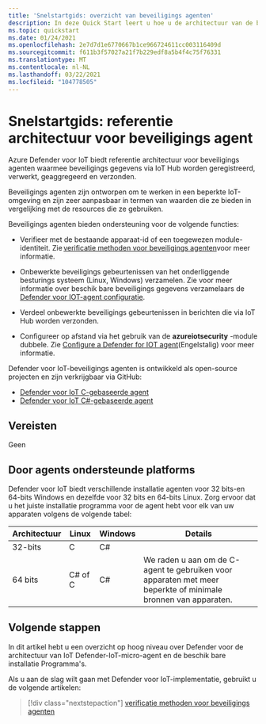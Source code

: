 ```yaml
---
title: 'Snelstartgids: overzicht van beveiligings agenten'
description: In deze Quick Start leert u hoe u de architectuur van de beveiligings agent begrijpt voor de agents die in de Azure Defender voor IoT-service worden gebruikt.
ms.topic: quickstart
ms.date: 01/24/2021
ms.openlocfilehash: 2e7d7d1e6770667b1ce966724611cc003116409d
ms.sourcegitcommit: f611b3f57027a21f7b229edf8a5b4f4c75f76331
ms.translationtype: MT
ms.contentlocale: nl-NL
ms.lasthandoff: 03/22/2021
ms.locfileid: "104778505"
---
```

# <a name="quickstart-security-agent-reference-architecture"></a>Snelstartgids: referentie architectuur voor beveiligings agent

Azure Defender voor IoT biedt referentie architectuur voor beveiligings agenten waarmee beveiligings gegevens via IoT Hub worden geregistreerd, verwerkt, geaggregeerd en verzonden.

Beveiligings agenten zijn ontworpen om te werken in een beperkte IoT-omgeving en zijn zeer aanpasbaar in termen van waarden die ze bieden in vergelijking met de resources die ze gebruiken.

Beveiligings agenten bieden ondersteuning voor de volgende functies:

- Verifieer met de bestaande apparaat-id of een toegewezen module-identiteit. Zie [verificatie methoden voor beveiligings agenten](concept-security-agent-authentication-methods.md)voor meer informatie.

- Onbewerkte beveiligings gebeurtenissen van het onderliggende besturings systeem (Linux, Windows) verzamelen. Zie voor meer informatie over beschik bare beveiligings gegevens verzamelaars de [Defender voor IOT-agent configuratie](how-to-agent-configuration.md).

- Verdeel onbewerkte beveiligings gebeurtenissen in berichten die via IoT Hub worden verzonden.

- Configureer op afstand via het gebruik van de **azureiotsecurity** -module dubbele. Zie [Configure a Defender for IOT agent](how-to-agent-configuration.md)(Engelstalig) voor meer informatie.

Defender voor IoT-beveiligings agenten is ontwikkeld als open-source projecten en zijn verkrijgbaar via GitHub:

- [Defender voor IoT C-gebaseerde agent](https://github.com/Azure/Azure-IoT-Security-Agent-C)
- [Defender voor IoT C#-gebaseerde agent](https://github.com/Azure/Azure-IoT-Security-Agent-CS)

## <a name="prerequisites"></a>Vereisten

Geen

## <a name="agent-supported-platforms"></a>Door agents ondersteunde platforms

Defender voor IoT biedt verschillende installatie agenten voor 32 bits-en 64-bits Windows en dezelfde voor 32 bits en 64-bits Linux. Zorg ervoor dat u het juiste installatie programma voor de agent hebt voor elk van uw apparaten volgens de volgende tabel:

| Architectuur | Linux | Windows | Details |
|--|--|--|--|
| 32-bits | C | C# |  |
| 64 bits | C# of C | C# | We raden u aan om de C-agent te gebruiken voor apparaten met meer beperkte of minimale bronnen van apparaten. |


## <a name="next-steps"></a>Volgende stappen

In dit artikel hebt u een overzicht op hoog niveau over Defender voor de architectuur van IoT Defender-IoT-micro-agent en de beschik bare installatie Programma's.

Als u aan de slag wilt gaan met Defender voor IoT-implementatie, gebruikt u de volgende artikelen:

> [!div class="nextstepaction"]
> [verificatie methoden voor beveiligings agenten](concept-security-agent-authentication-methods.md)
